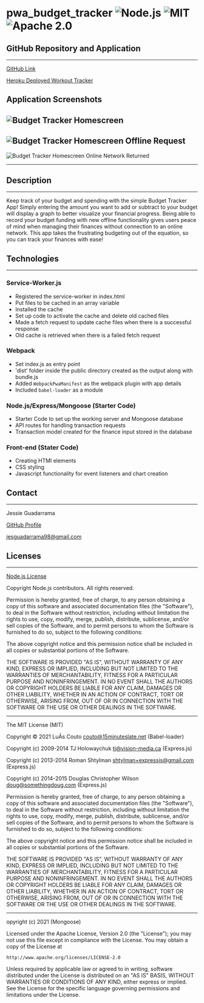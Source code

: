 # pwa_budget_tracker ![Node.js](https://img.shields.io/badge/License-Node.js-blue.svg) ![MIT](https://img.shields.io/badge/License-MIT-red.svg) ![Apache 2.0](https://img.shields.io/badge/License-Apache_2.0-green.svg)

## GitHub Repository and Application

---

[GitHub Link](https://github.com/JG-77/pwa_budget_tracker.git)

[Heroku Deployed Workout Tracker]()

## Application Screenshots

![Budget Tracker Homescreen](https://user-images.githubusercontent.com/76461629/127244991-6bb80d9f-e9a6-4a65-bf9e-f86ca89a71cf.png)
---
![Budget Tracker Homescreen Offline Request](https://user-images.githubusercontent.com/76461629/127245003-42eed0d7-1fc2-449d-8be5-3eab48de0e3b.png)
---
![Budget Tracker Homescreen Online Network Returned](https://user-images.githubusercontent.com/76461629/127245007-e2706a04-3c72-4cd8-8b61-388d6f585618.png)

---

## Description

---

Keep track of your budget and spending with the simple Budget Tracker App! Simply entering the amount you want to add or subtract to your budget will display a graph to better visualize your financial progress. Being able to record your budget funding with new offline functionality gives users peace of mind when managing their finances without connection to an online network. This app takes the frustrating budgeting out of the equation, so you can track your finances with ease!

## Technologies

---

### Service-Worker.js

- Registered the service-worker in index.html
- Put files to be cached in an array variable
- Installed the cache
- Set up code to activate the cache and delete old cached files
- Made a fetch request to update cache files when there is a successful response
- Old cache is retrieved when there is a failed fetch request

### Webpack

- Set index.js as entry point
- 'dist' folder inside the public directory created as the output along with bundle.js
- Added `WebpackPwaManifest` as the webpack plugin with app details
- Included `babel-loader` as a module

### Node.js/Express/Mongoose (Starter Code)

- Starter Code to set up the working server and Mongoose database
- API routes for handling transaction requests
- Transaction model created for the finance input stored in the database

### Front-end (Stater Code)

- Creating HTMl elements
- CSS styling
- Javascript functionality for event listeners and chart creation

## Contact

---

Jessie Guadarrama

[GitHub Profile](https://github.com/JG-77)

<jesguadarrama98@gmail.com>

## Licenses

---

[Node.js License](https://raw.githubusercontent.com/nodejs/node/master/LICENSE)

Copyright Node.js contributors. All rights reserved.

Permission is hereby granted, free of charge, to any person obtaining a copy
of this software and associated documentation files (the "Software"), to
deal in the Software without restriction, including without limitation the
rights to use, copy, modify, merge, publish, distribute, sublicense, and/or
sell copies of the Software, and to permit persons to whom the Software is
furnished to do so, subject to the following conditions:

The above copyright notice and this permission notice shall be included in
all copies or substantial portions of the Software.

THE SOFTWARE IS PROVIDED "AS IS", WITHOUT WARRANTY OF ANY KIND, EXPRESS OR
IMPLIED, INCLUDING BUT NOT LIMITED TO THE WARRANTIES OF MERCHANTABILITY,
FITNESS FOR A PARTICULAR PURPOSE AND NONINFRINGEMENT. IN NO EVENT SHALL THE
AUTHORS OR COPYRIGHT HOLDERS BE LIABLE FOR ANY CLAIM, DAMAGES OR OTHER
LIABILITY, WHETHER IN AN ACTION OF CONTRACT, TORT OR OTHERWISE, ARISING
FROM, OUT OF OR IN CONNECTION WITH THE SOFTWARE OR THE USE OR OTHER DEALINGS
IN THE SOFTWARE.

---

The MIT License (MIT)

Copyright © 2021 LuÃ­s Couto <couto@15minuteslate.net> (Babel-loader)

Copyright (c) 2009-2014 TJ Holowaychuk <tj@vision-media.ca> (Express.js)

Copyright (c) 2013-2014 Roman Shtylman <shtylman+expressjs@gmail.com> (Express.js)

Copyright (c) 2014-2015 Douglas Christopher Wilson <doug@somethingdoug.com> (Express.js)

Permission is hereby granted, free of charge, to any person obtaining a copy
of this software and associated documentation files (the "Software"), to deal
in the Software without restriction, including without limitation the rights
to use, copy, modify, merge, publish, distribute, sublicense, and/or sell
copies of the Software, and to permit persons to whom the Software is
furnished to do so, subject to the following conditions:

The above copyright notice and this permission notice shall be included in
all copies or substantial portions of the Software.

THE SOFTWARE IS PROVIDED "AS IS", WITHOUT WARRANTY OF ANY KIND, EXPRESS OR
IMPLIED, INCLUDING BUT NOT LIMITED TO THE WARRANTIES OF MERCHANTABILITY,
FITNESS FOR A PARTICULAR PURPOSE AND NONINFRINGEMENT. IN NO EVENT SHALL THE
AUTHORS OR COPYRIGHT HOLDERS BE LIABLE FOR ANY CLAIM, DAMAGES OR OTHER
LIABILITY, WHETHER IN AN ACTION OF CONTRACT, TORT OR OTHERWISE, ARISING FROM,
OUT OF OR IN CONNECTION WITH THE SOFTWARE OR THE USE OR OTHER DEALINGS IN
THE SOFTWARE.

---

opyright (c) 2021 (Mongoose)

Licensed under the Apache License, Version 2.0 (the "License");
you may not use this file except in compliance with the License.
You may obtain a copy of the License at

    http://www.apache.org/licenses/LICENSE-2.0

Unless required by applicable law or agreed to in writing, software
distributed under the License is distributed on an "AS IS" BASIS,
WITHOUT WARRANTIES OR CONDITIONS OF ANY KIND, either express or implied.
See the License for the specific language governing permissions and
limitations under the License.
